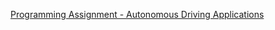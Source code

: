 [Programming Assignment - Autonomous Driving Applications](https://github.com/JanelChumley/coursera_deep_learning_ai/blob/master/convolutional_neural_networks/week3/Autonomous%2Bdriving%2Bapplication%2B-%2BCar%2Bdetection%2B-%2Bv1.ipynb)
